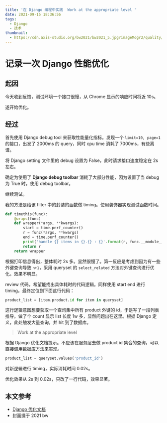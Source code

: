 ```yaml
---
title: '在 Django 编程中实践  Work at the appropriate level '
date: 2021-09-15 18:36:56
tags:
  - Django
  - 技术
thumbnail:
  - https://cdn.axis-studio.org/bw2021/bw2021_5.jpg?imageMogr2/quality/50
---
```


# 记录一次 Django 性能优化

## 起因

今天收到反馈，测试环境一个接口很慢，从 Chrome 显示的响应时间将近 10s。

遂开始优化。

## 经过

首先使用 Django debug tool 来获取性能量化指标。发现一个 `limit=10, page=1` 的接口，出发了 2000ms 的 query，同时 cpu time 消耗了 7000ms，有些离谱。

将 Django setting 文件里的 debug 设置为 False，此时请求接口速度稳定在 2s 左右。

确定为使用了 **Django debug toolbar** 消耗了大部分性能，因为设置了当 debug 为 True 时，使用 debug toolbar。

继续测试。

我的方法是给该 filter 中的封装的函数做 timing。使用装饰器实现测试函数时间。

```python
def timethis(func):
    @wraps(func)
    def wrapper(*args, **kwargs):
        start = time.perf_counter()
        r = func(*args, **kwargs)
        end = time.perf_counter()
        print('handle {} items in {}.{} : {}'.format(r, func.__module__, func.__name__, end - start))
        return r
    return wrapper
```

根据打印信息得出，整体耗时 2s 多。显然很慢了。第一反应是考虑到因为有一些外键查询导致 `n+1`，采用 queryset 的 `select_related` 方法对外键查询进行优化。效果不明显。

review 代码，希望能找出具体耗时的代码逻辑。同样使用 start end 进行 timing，最终定位到下面这行代码：

```python
product_list = [item.product.id for item in queryset]
```

这行逻辑意图想要获取一个查询集中所有 product 外键的 id，于是写了一段列表推导。做了个 count 显示 list 长度 1w 多，显然问题出在这里。根据 Django 定义，此处触发大量查询，并 hit 到了数据库。

>  Work at the appropriate level

根据 Django 优化文档提示。不应该在服务层去做 product id 集合的查询，可以直接调用数据库方法来实现。

```python
product_list = queryset.values('product_id')
```

对新逻辑进行 timing，实际消耗时间 0.02s。

优化效果从 2s 到 0.02s，只改了一行代码，效果显著。

## 本文参考

- [Django 优化文档](https://docs.djangoproject.com/zh-hans/3.2/topics/performance/)
- 封面摄于 2021 bw